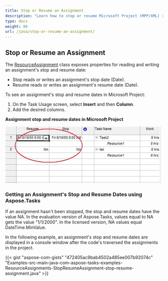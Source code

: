 ```yaml
---
title: Stop or Resume an Assignment
description: "Learn how to stop or resume Microsoft Project (MPP/XML) resource assignments using Aspose.Tasks for Java."
type: docs
weight: 80
url: /java/stop-or-resume-an-assignment/
---
```


## **Stop or Resume an Assignment**
The [ResourceAssignment](https://apireference.aspose.com/tasks/java/com.aspose.tasks/ResourceAssignment) class exposes properties for reading and writing an assignment's stop and resume date:

- Stop reads or writes an assignment's stop date (Date).
- Resume reads or writes an assignment's resume date (Date).

To see an assignment's stop and resume dates in Microsoft Project:

1. On the Task Usage screen, select **Insert** and then **Column**.
2. Add the desired columns.

**Assignment stop and resume dates in Microsoft Project**

![checking resource assignments stop/resume dates in Microsoft Project 2013](stop-or-resume-an-assignment_1.png)

### **Getting an Assignment's Stop and Resume Dates using Aspose.Tasks**
If an assignment hasn't been stopped, the stop and resume dates have the value NA. In the evaluation version of Aspose.Tasks, values equal to NA gets the value "1/1/2000". In the licensed version, NA values equal DateTime.MinValue.

In the following example, an assignment's stop and resume dates are displayed in a console window after the code's traversed the assignments in the project.

{{< gist "aspose-com-gists" "472405ac9bab4502a485ee007b92074c" "Examples-src-main-java-com-aspose-tasks-examples-ResourceAssignments-StopResumeAssignment-stop-resume-assignment.java" >}}
